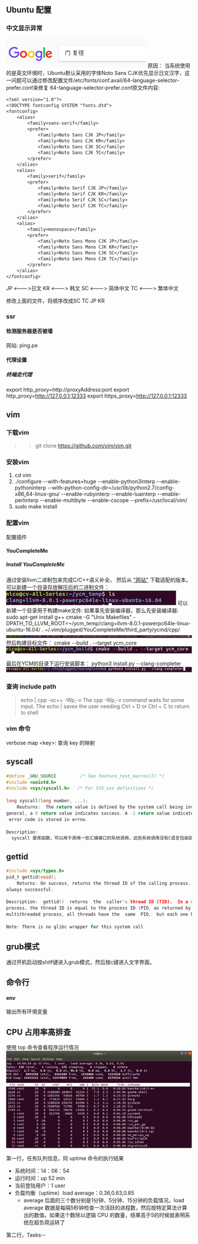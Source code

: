 ## Ubuntu 配置
### 
### 中文显示异常
![""](./photo/font.png)
原因：
当系统使用的是英文环境时，Ubuntu默认采用的字体Noto Sans CJK优先显示日文汉字，这一问题可以通过修改配置文件/etc/fonts/conf.avail/64-language-selector-prefer.conf来修复
64-language-selector-prefer.conf原文件内容:
```
<?xml version="1.0"?>
<!DOCTYPE fontconfig SYSTEM "fonts.dtd">
<fontconfig>
	<alias>
		<family>sans-serif</family>
		<prefer>
			<family>Noto Sans CJK JP</family>
			<family>Noto Sans CJK KR</family>
			<family>Noto Sans CJK SC</family>
			<family>Noto Sans CJK TC</family>
		</prefer>
	</alias>
	<alias>
		<family>serif</family>
		<prefer>
			<family>Noto Serif CJK JP</family>
			<family>Noto Serif CJK KR</family>
			<family>Noto Serif CJK SC</family>
			<family>Noto Serif CJK TC</family>
		</prefer>
	</alias>
	<alias>
		<family>monospace</family>
		<prefer>
			<family>Noto Sans Mono CJK JP</family>
			<family>Noto Sans Mono CJK KR</family>
			<family>Noto Sans Mono CJK SC</family>
			<family>Noto Sans Mono CJK TC</family>
		</prefer>
	</alias>
</fontconfig>
```
JP <--->日文
KR <---> 韩文
SC <---> 简体中文
TC <---> 繁体中文

修改上面的文件，将顺序改成SC TC JP KR

### ssr

#### 检测服务器是否被墙
网站: ping.pe

#### 代理设置
##### 终端走代理
export http_proxy=http://proxyAddress:port
export http_proxy=http://127.0.0.1:12333
export https_proxy=http://127.0.0.1:12333



## vim
### 下载vim 
>> git clone https://github.com/vim/vim.git

### 安装vim
1. cd vim
2.  ./configure --with-features=huge --enable-python3interp --enable-pythoninterp --with-python-config-dir=/usr/lib/python2.7/config-x86_64-linux-gnu/ --enable-rubyinterp --enable-luainterp --enable-perlinterp  --enable-multibyte --enable-cscope      --prefix=/usr/local/vim/
3. sudo make install

### 配置vim
配置插件
#### YouCompleteMe

##### Install YouCompleteMe
通过安装llvm二进制包来完成C\/C++语义补全。
然后从 ["网站"](http://releases.llvm.org/download.html) 下载适配的版本。
可以新建一个目录存放解压后的二进制文件：
![](./photo/clang.png)
可以新建一个目录用于构建make文件:
如果事先安装编译器，那么先安装编译器: sudo apt-get install g\++
cmake -G "Unix Makefiles" -DPATH_TO_LLVM_ROOT=~/ycm_temp/clang+llvm-8.0.1-powerpc64le-linux-ubuntu-16.04/ . ~/.vim/plugged/YouCompleteMe/third_party/ycmd/cpp/
![](./photo/cmake.png)
然后构建目标文件：
cmake --build . --target ycm_core
![](./photo/build.png)

最后在YCM的目录下运行安装脚本：
python3 install.py --clang-completer
![](./photo/ycm.png)

### 查询 include path
> echo | cpp -xc++ -Wp,-v
The cpp -Wp,-v command waits for some input. The echo | saves the user needing Ctrl + D or Ctrl + C to return to shell
### vim 命令
verbose map \<key>: 查询 key 的映射


















## syscall
```c
#define _GNU_SOURCE         /* See feature_test_macros(7) */
#include <unistd.h>
#include <sys/syscall.h>   /* For SYS_xxx definitions */

long syscall(long number, ...);
	Reuturns:  The return value is defined by the system call being invoked.  In 
general, a 0 return value indicates success. A -1 return value indicates an error, and an
 error code is stored in errno.

Description:
  syscall 是库函数，可以用于调用一些汇编接口的系统调用，这些系统调用没有C语言包装函数。
```











## gettid
```c
#include <sys/types.h>
pid_t gettid(void);
	Returns: On success, returns the thread ID of the calling process. This call is 
always successful.

Description:  gettid()  returns  the  caller's thread ID (TID).  In a single-threaded 
process, the thread ID is equal to the process ID (PID, as returned by getpid(2)).  In a 
multithreaded process, all threads have the  same  PID,  but each one has a unique TID.

Note: There is no glibc wrapper for this system call
```


## grub模式
通过开机启动按shitf键进入grub模式，然后按c键进入文字界面。

## 命令行
#### env
输出所有环境变量

## CPU 占用率高排查
使用 top 命令查看程序运行情况
![](./photo/top.png)

第一行，任务队列信息，同 uptime 命令的执行结果
- 系统时间：14：06：54
- 运行时间：up 52 min
- 当前登陆用户：1 user
- 负载均衡（uptime）load average：0.36,0.63,0.85
	- average 后面的三个数分别是1分钟、5分钟、15分钟的负载情况。load average 数据是每隔5秒钟检查一次活跃的进程数，然后按特定算法计算出的数值。如果这个数除以逻辑 CPU 的数量，结果高于5的时候就表明系统在超负荷运转了

第二行，Tasks--
